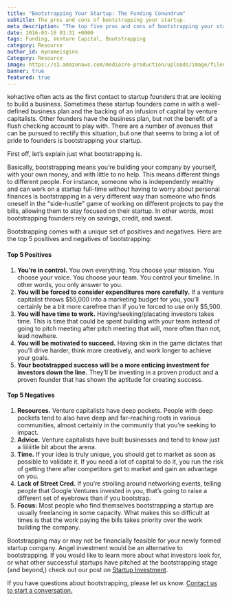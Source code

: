 ```yaml
---
title: "Bootstrapping Your Startup: The Funding Conundrum"
subtitle: The pros and cons of bootstrapping your startup.
meta_description: "The top five pros and cons of bootstrapping your startup--the funding conundrum."
date: 2016-03-16 01:31 +0000
tags: Funding, Venture Capital, Bootstrapping
category: Resource
author_id: mynameisgino
Category: Resource
image: https://s3.amazonaws.com/mediocre-production/uploads/image/filename/71/msp_1409_5868.jpg
banner: true
featured: true
---
```


kohactive often acts as the first contact to startup founders that are looking to build a business. Sometimes these startup founders come in with a well-defined business plan and the backing of an infusion of capital by venture capitalists. Other founders have the business plan, but not the benefit of a flush checking account to play with. There are a number of avenues that can be pursued to rectify this situation, but one that seems to bring a lot of pride to founders is bootstrapping your startup. 

First off, let’s explain just what bootstrapping is. 

Basically, bootstrapping means you’re building your company by yourself, with your own money, and with little to no help. This means different things to different people. For instance, someone who is independently wealthy and can work on a startup full-time without having to worry about personal finances is bootstrapping in a very different way than someone who finds oneself in the "side-hustle" game of working on different projects to pay the bills, allowing them to stay focused on their startup. In other words, most bootstrapping founders rely on savings, credit, and sweat.

Bootstrapping comes with a unique set of positives and negatives. Here are the top 5 positives and negatives of bootstrapping:

#### Top 5 Positives

1. **You’re in control.** You own everything. You choose your mission. You choose your voice. You choose your team. You control your timeline. In other words, you only answer to you.
2. **You will be forced to consider expenditures more carefully.** If a venture capitalist throws $55,000 into a marketing budget for you, you’ll certainly be a bit more carefree than if you’re forced to use only $5,500.
3. **You will have time to work.** Having/seeking/placating investors takes time. This is time that could be spent building with your team instead of going to pitch meeting after pitch meeting that will, more often than not, lead nowhere.
4. **You will be motivated to succeed.** Having skin in the game dictates that you’ll drive harder, think more creatively, and work longer to achieve your goals.
5. **Your bootstrapped success will be a more enticing investment for investors down the line.** They’ll be investing in a proven product and a proven founder that has shown the aptitude for creating success.


#### Top 5 Negatives

1. **Resources.** Venture capitalists have deep pockets. People with deep pockets tend to also have deep and far-reaching roots in various communities, almost certainly in the community that you’re seeking to impact.
2. **Advice.** Venture capitalists have built businesses and tend to know just a liiiiiitle bit about the arena.
3. **Time.** If your idea is truly unique, you should get to market as soon as possible to validate it. If you need a lot of capital to do it, you run the risk of getting there after competitors get to market and gain an advantage on you.
4. **Lack of Street Cred.** If you’re strolling around networking events, telling people that Google Ventures invested in you, that’s going to raise a different set of eyebrows than if you bootstrap.
5. **Focus:** Most people who find themselves bootstrapping a startup are usually freelancing in some capacity. What makes this so difficult at times is that the work paying the bills takes priority over the work building the company.

Bootstrapping may or may not be financially feasible for your newly formed startup company. Angel investment would be an alternative to bootstrapping. If you would like to learn more about what investors look for, or what other successful startups have pitched at the bootstrapping stage (and beyond,) check out our post on [Startup Investment](https://www.kohactive.com/blog/investment-in-startups-what-investors-look-for-what-successful-startups-pitch/).

If you have questions about bootstrapping, please let us know. <a data-toggle="modal" data-planner-button="true" data-planner-source="blog-post-funding-conundrum" href="#modal-project-planner">Contact us to start a conversation.</a>
